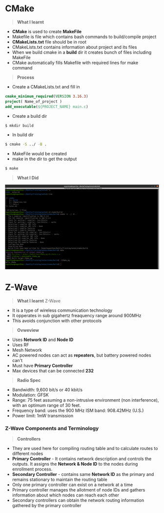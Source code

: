 # CMake

> **What I learnt**
* **CMake** is used to create **MakeFile**
* Makefile is file which contains bash commands to build/compile project
* **CMakeLists.txt** file should be in root 
* CMakeLists.txt contains information about project and its files
* When we build cmake in a **build** dir it creates bunch of files including MakeFile
* CMake automatically fills Makefile with required lines for make command

> **Process**
* Create a CMakeLists.txt and fill in
```cmake
cmake_minimum_required(VERSION 3.16.3)
project( Name_of_project )
add_executable(${PROJECT_NAME} main.c) 
```
* Create a build dir
```bash
$ mkdir build 
```
* In build dir 
```bash
$ cmake -S ../ -B . 
```
* MakeFile would be created 
* make in the dir to get the output
```bash
$ make
```
> **What I Did**
>
![Terminal](https://github.com/Mugunthan-N/Training/blob/master/notes/cmake/CMake_Screenshot.png)

# Z-Wave

> **What I learnt**
> Z-Wave
* It is a type of wireless communication technology
* It opperates in sub gigahertz freaquency range around 900MHz
* This avoids conjunction with other protocols

> **Ovweview**
* Uses **Network ID** and **Node ID**
* Uses RF
* Mesh Network
* AC powered nodes can act as **repeaters**, but battery powered nodes can't
* Must have **Primary Controller**
* Max devices that can be connected **232**

 > **Radio Spec**
 * Bandwidth: 9,600 bit/s or 40 kbit/s
 * Modulation: GFSK
 * Range: 75 feet assuming a non-intrusive environment (non interference), with an optimum range of 30 feet.
 * Frequency band: uses the 900 MHz ISM band: 908.42MHz (U.S.)
 * Power limit: 1mW transmission

### Z-Wave Components and Terminology
 > **Controllers**
 * They are used here for compiling routing table and to calculate routes to different nodes
 * **Primary Controller** - It contains network description and controls the outputs. It assigns the **Network & Node ID** to the nodes during enrollment process.
 * **Secondary Controller** - contains same **Network ID** as the primary and remains stationary to maintain the routing table
 * Only one primary controller can exist on a network at a time
 * Primary controller manages the allotment of node IDs and gathers information about which nodes can
 reach each other
 * Secondary controllers can obtain the network routing information gathered by the primary controller